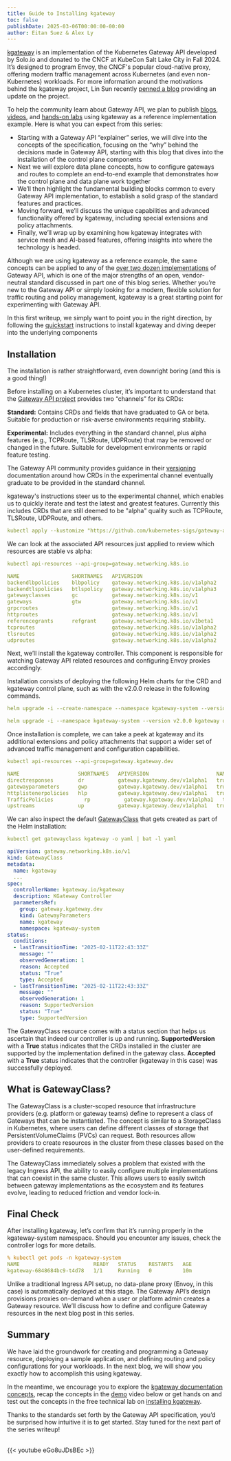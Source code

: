```yaml
---
title: Guide to Installing kgateway
toc: false
publishDate: 2025-03-06T00:00:00-00:00
author: Eitan Suez & Alex Ly 
---
```


[kgateway](https://kgateway.dev/) is an implementation of the Kubernetes Gateway API developed by Solo.io and donated to the CNCF at KubeCon Salt Lake City in Fall 2024. It’s designed to program Envoy, the CNCF's popular cloud-native proxy, offering modern traffic management across Kubernetes (and even non-Kubernetes) workloads. For more information around the motivations behind the kgateway project, Lin Sun recently [penned a blog](https://kgateway.dev/blog/advancing-open-source-gateways/) providing an update on the project.

To help the community learn about Gateway API, we plan to publish [blogs](http://kgateway.dev/blog), [videos](https://kgateway.dev/resources/videos/), and [hands-on labs](https://kgateway.dev/resources/labs/) using kgateway as a reference implementation example. Here is what you can expect from this series:

* Starting with a Gateway API “explainer” series, we will dive into the concepts of the specification, focusing on the “why” behind the decisions made in Gateway API, starting with this blog that dives into the installation of the control plane components
* Next we will explore data plane concepts, how to configure gateways and routes to complete an end-to-end example that demonstrates how the control plane and data plane work together
* We’ll then highlight the fundamental building blocks common to every Gateway API implementation, to establish a solid grasp of the standard features and practices.
* Moving forward, we’ll discuss the unique capabilities and advanced functionality offered by kgateway, including special extensions and policy attachments.
* Finally, we’ll wrap up by examining how kgateway integrates with service mesh and AI-based features, offering insights into where the technology is headed.

Although we are using kgateway as a reference example, the same concepts can be applied to any of the [over two dozen implementations](https://gateway-api.sigs.k8s.io/implementations/) of Gateway API, which is one of the major strengths of an open, vendor-neutral standard discussed in part one of this blog series. Whether you’re new to the Gateway API or simply looking for a modern, flexible solution for traffic routing and policy management, kgateway is a great starting point for experimenting with Gateway API.

In this first writeup, we simply want to point you in the right direction, by following the [quickstart](https://kgateway.dev/docs/quickstart/) instructions to install kgateway and diving deeper into the underlying components

## Installation

The installation is rather straightforward, even downright boring (and this is a good thing!)

Before installing on a Kubernetes cluster, it’s important to understand that the [Gateway API project](https://gateway-api.sigs.k8s.io/guides/?h=experimental#installing-gateway-api) provides two “channels” for its CRDs:

**Standard:** Contains CRDs and fields that have graduated to GA or beta. Suitable for production or risk-averse environments requiring stability.

**Experimental:** Includes everything in the standard channel, plus alpha features (e.g., TCPRoute, TLSRoute, UDPRoute) that may be removed or changed in the future. Suitable for development environments or rapid feature testing.

The Gateway API community provides guidance in their [versioning](https://gateway-api.sigs.k8s.io/concepts/versioning/) documentation around how CRDs in the experimental channel eventually graduate to be provided in the standard channel.

kgateway's instructions steer us to the experimental channel, which enables us to quickly
iterate and test the latest and greatest features. Currently this includes CRDs that are still deemed to be "alpha" quality such as TCPRoute, TLSRoute, UDPRoute, and others.

```yaml
kubectl apply --kustomize "https://github.com/kubernetes-sigs/gateway-api/config/crd/experimental?ref=v1.2.1"
```

We can look at the associated API resources just applied to review which resources are stable vs alpha:

```yaml
kubectl api-resources --api-group=gateway.networking.k8s.io
```

```yaml
NAME                 SHORTNAMES   APIVERSION                           NAMESPACED   KIND
backendlbpolicies    blbpolicy    gateway.networking.k8s.io/v1alpha2   true         BackendLBPolicy
backendtlspolicies   btlspolicy   gateway.networking.k8s.io/v1alpha3   true         BackendTLSPolicy
gatewayclasses       gc           gateway.networking.k8s.io/v1         false        GatewayClass
gateways             gtw          gateway.networking.k8s.io/v1         true         Gateway
grpcroutes                        gateway.networking.k8s.io/v1         true         GRPCRoute
httproutes                        gateway.networking.k8s.io/v1         true         HTTPRoute
referencegrants      refgrant     gateway.networking.k8s.io/v1beta1    true         ReferenceGrant
tcproutes                         gateway.networking.k8s.io/v1alpha2   true         TCPRoute
tlsroutes                         gateway.networking.k8s.io/v1alpha2   true         TLSRoute
udproutes                         gateway.networking.k8s.io/v1alpha2   true         UDPRoute
```

Next, we’ll install the kgateway controller. This component is responsible for watching Gateway API related resources and configuring Envoy proxies accordingly.

Installation consists of deploying the following Helm charts for the CRD and kgateway control plane, such as with the v2.0.0 release in the following commands. 

```yaml
helm upgrade -i --create-namespace --namespace kgateway-system --version v2.0.0 kgateway-crds oci://cr.kgateway.dev/kgateway-dev/charts/kgateway-crds

helm upgrade -i --namespace kgateway-system --version v2.0.0 kgateway oci://cr.kgateway.dev/kgateway-dev/charts/kgateway
```

Once installation is complete, we can take a peek at kgateway and its additional extensions and policy attachments that support a wider set of advanced traffic management and configuration capabilities.

```yaml
kubectl api-resources --api-group=gateway.kgateway.dev
```

```yaml
NAME                   SHORTNAMES   APIVERSION                      NAMESPACED   KIND
directresponses        dr           gateway.kgateway.dev/v1alpha1   true         DirectResponse
gatewayparameters      gwp          gateway.kgateway.dev/v1alpha1   true         GatewayParameters
httplistenerpolicies   hlp          gateway.kgateway.dev/v1alpha1   true         HTTPListenerPolicy
TrafficPolicies          rp           gateway.kgateway.dev/v1alpha1   true         TrafficPolicy
upstreams              up           gateway.kgateway.dev/v1alpha1   true         Upstream
```

We can also inspect the default [GatewayClass](https://gateway-api.sigs.k8s.io/api-types/gatewayclass/) that gets created as part of the Helm installation:

```yaml
kubectl get gatewayclass kgateway -o yaml | bat -l yaml
```

```yaml
apiVersion: gateway.networking.k8s.io/v1
kind: GatewayClass
metadata:
  name: kgateway
  ...
spec:
  controllerName: kgateway.io/kgateway
  description: KGateway Controller
  parametersRef:
    group: gateway.kgateway.dev
    kind: GatewayParameters
    name: kgateway
    namespace: kgateway-system
status:
  conditions:
  - lastTransitionTime: "2025-02-11T22:43:33Z"
    message: ""
    observedGeneration: 1
    reason: Accepted
    status: "True"
    type: Accepted
  - lastTransitionTime: "2025-02-11T22:43:33Z"
    message: ""
    observedGeneration: 1
    reason: SupportedVersion
    status: "True"
    type: SupportedVersion
```

The GatewayClass resource comes with a status section that helps us ascertain that indeed our controller is up and running. **SupportedVersion** with a **True** status indicates that the CRDs installed in the cluster are supported by the implementation defined in the gateway class. **Accepted** with a **True** status indicates that the controller (kgateway in this case) was successfully deployed.

## What is GatewayClass?

The GatewayClass is a cluster-scoped resource that infrastructure providers (e.g. platform or gateway teams) define to represent a class of Gateways that can be instantiated. The concept is similar to a StorageClass in Kubernetes, where users can define different classes of storage that PersistentVolumeClaims (PVCs) can request. Both resources allow providers to create resources in the cluster from these classes based on the user-defined requirements.

The GatewayClass immediately solves a problem that existed with the legacy Ingress API, the ability to easily configure multiple implementations that can coexist in the same cluster. This allows users to easily switch between gateway implementations as the ecosystem and its features evolve, leading to reduced friction and vendor lock-in.

## Final Check

After installing kgateway, let’s confirm that it’s running properly in the kgateway-system namespace. Should you encounter any issues, check the controller logs for more details.

```yaml
% kubectl get pods -n kgateway-system
NAME                        READY   STATUS    RESTARTS   AGE
kgateway-6848684bc9-t4d78   1/1     Running   0          10m
```

Unlike a traditional Ingress API setup, no data-plane proxy (Envoy, in this case) is automatically deployed at this stage. The Gateway API’s design provisions proxies on-demand when a user or platform admin creates a Gateway resource. We’ll discuss how to define and configure Gateway resources in the next blog post in this series.

## Summary

We have laid the groundwork for creating and programming a Gateway resource, deploying a sample application, and defining routing and policy configurations for your workloads. In the next blog, we will show you exactly how to accomplish this using kgateway.

In the meantime, we encourage you to explore the [kgateway documentation concepts](https://kgateway.dev/docs/about/), recap the concepts in the [demo](https://youtu.be/eGo8uJDsBEc?si=kIqltssNdFIRIh5g) video below or get hands on and test out the concepts in the free technical lab on [installing kgateway](http://www.solo.io/resources/lab/install-kgateway-open-source-implementation-of-the-gateway-api?web&utm_source=organic&utm_medium=FY26&utm_campaign=WW_GEN_LAB_kgateway.dev&utm_content=community).

Thanks to the standards set forth by the Gateway API specification, you’d be surprised how intuitive it is to get started. 
Stay tuned for the next part of the series writeup!

<br>
{{< youtube eGo8uJDsBEc >}}